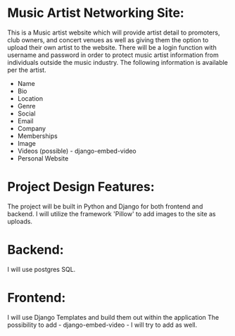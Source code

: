 
# Music Artist Networking Site:
This is a Music artist website which will provide artist detail to promoters, club owners, and concert venues as well as giving them the option to upload their own artist to the website. There will be a login function with username and password in order to protect music artist information from individuals outside the music industry.  The following information is available per the artist. 

* Name
* Bio
* Location
* Genre
* Social 
* Email
* Company 
* Memberships
* Image
* Videos (possible) - django-embed-video
* Personal Website

# Project Design Features:
The project will be built in Python and Django for both frontend and backend. I will utilize the framework 'Pillow' to add images to the site as uploads. 

# Backend:
I will use postgres SQL. 

# Frontend: 
I will use Django Templates and build them out within the application
The possibility to add - django-embed-video - I will try to add as well.  

